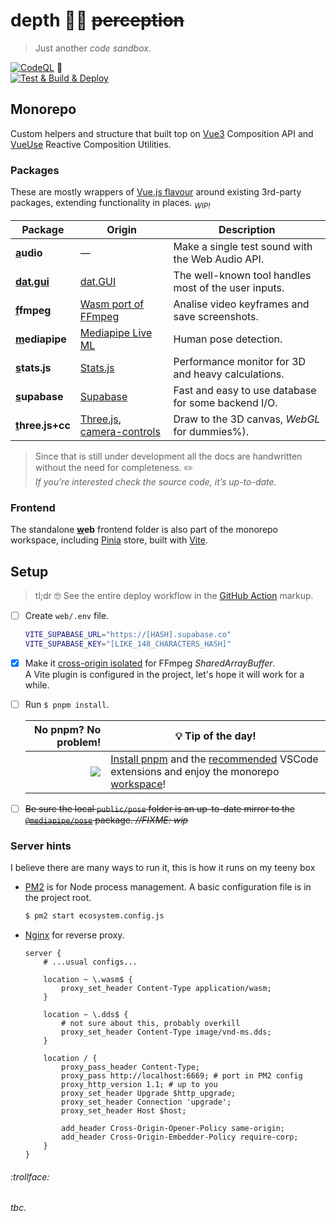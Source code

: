 # depth 🧘‍♀️ ~~perception~~

>  Just another _code sandbox_.

[![CodeQL](https://github.com/SubZtep/depth/actions/workflows/codeql-analysis.yml/badge.svg)](https://github.com/SubZtep/depth/actions/workflows/codeql-analysis.yml)
:balloon: \
[![Test & Build & Deploy](https://github.com/SubZtep/depth/actions/workflows/deploy.yml/badge.svg)](https://github.com/SubZtep/depth/actions/workflows/deploy.yml)

## Monorepo

Custom helpers and structure that built top on [Vue3](https://v3.vuejs.org/api/sfc-script-setup.html) Composition API and [VueUse](https://vueuse.org/functions.html) Reactive Composition Utilities.

### Packages

These are mostly wrappers of [Vue.js flavour](https://v3.vuejs.org/guide/plugins.html) around existing 3rd-party packages, extending functionality in places. <sub>_WIP!_</sub>

| Package | Origin | Description |
| --- | --- | --- |
| **[a](packages/audio#readme)udio** | — | Make a single test sound with the Web Audio API. |
| **[dat.gui](packages/dat.gui#readme)** | [dat.GUI](https://github.com/dataarts/dat.gui) | The well-known tool handles most of the user inputs. |
| **[f](packages/ffmpeg#readme)fmpeg** | [Wasm port of FFmpeg](https://ffmpegwasm.netlify.app/) | Analise video keyframes and save screenshots. |
| **[m](packages/mediapipe#readme)ediapipe** | [Mediapipe Live ML](https://google.github.io/mediapipe/getting_started/javascript) | Human pose detection. |
| **[s](packages/stats.js#readme)tats.js** | [Stats.js](http://mrdoob.github.io/stats.js/) | Performance monitor for 3D and heavy calculations. |
| **[s](packages/supabase#readme)upabase** | [Supabase](https://supabase.io/) | Fast and easy to use database for some backend I/O. |——
| **[t](packages/three.js#readme)hree.js+cc** | [Three.js](https://threejs.org/), [camera-controls](https://github.com/yomotsu/camera-controls) | Draw to the 3D canvas, _WebGL_ for dummies%).

> Since that is still under development all the docs are handwritten without the need for completeness. :pencil2: \
> _If you’re interested check the source code, it’s up-to-date._

### Frontend

The standalone **[w](./web#readme)eb** frontend folder is also part of the monorepo workspace, including [Pinia](https://pinia.esm.dev/) store, built with [Vite](https://vitejs.dev/).

## Setup

> tl;dr :nerd_face: See the entire deploy workflow in the [GitHub Action](.github/workflows/deploy.yml) markup.

- [ ] Create `web/.env` file.

    ```sh
    VITE_SUPABASE_URL="https://[HASH].supabase.co"
    VITE_SUPABASE_KEY="[LIKE_148_CHARACTERS_HASH]"
    ```

- [x] Make it [cross-origin isolated](https://developer.chrome.com/blog/enabling-shared-array-buffer/) for FFmpeg _SharedArrayBuffer_. \
    A Vite plugin is configured in the project, let's hope it will work for a while.

- [ ] Run `$ pnpm install`.

    | No pnpm? No problem! | :bulb: Tip of the day!  |
    | --: | --- |
    | ![](https://pnpm.io/assets/images/pnpm-standard-79c9dbb2e99b8525ae55174580061e1b.svg)| [Install pnpm](https://pnpm.io/installation) and the [recommended](.vscode/extensions.json) VSCode extensions and enjoy the  monorepo [workspace](./packages)! |

- [ ] ~~Be sure the local `public/pose` folder is an up-to-date mirror to the [`@mediapipe/pose`](https://www.npmjs.com/package/@mediapipe/pose) package. _//FIXME: wip_~~

### Server hints

I believe there are many ways to run it, this is how it runs on my teeny box

- [PM2](https://pm2.keymetrics.io/docs/usage/quick-start/) is for Node process management. A basic configuration file is in the project root.

    ```sh
    $ pm2 start ecosystem.config.js
    ```

- [Nginx](https://docs.nginx.com/nginx/admin-guide/web-server/reverse-proxy/) for reverse proxy.

    ```nginx
    server {
        # ...usual configs...

        location ~ \.wasm$ {
            proxy_set_header Content-Type application/wasm;
        }

        location ~ \.dds$ {
            # not sure about this, probably overkill
            proxy_set_header Content-Type image/vnd-ms.dds;
        }

        location / {
            proxy_pass_header Content-Type;
            proxy_pass http://localhost:6669; # port in PM2 config
            proxy_http_version 1.1; # up to you
            proxy_set_header Upgrade $http_upgrade;
            proxy_set_header Connection 'upgrade';
            proxy_set_header Host $host;

            add_header Cross-Origin-Opener-Policy same-origin;
            add_header Cross-Origin-Embedder-Policy require-corp;
        }
    }
    ```

###### :trollface:

_tbc._
